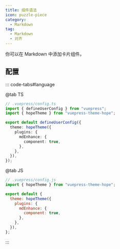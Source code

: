 ```yaml
---
title: 组件语法
icon: puzzle-piece
category:
  - Markdown
tag:
  - Markdown
  - 对齐
---
```


你可以在 Markdown 中添加卡片组件。

<!-- more -->

## 配置

::: code-tabs#language

@tab TS

```ts {8-10}
// .vuepress/config.ts
import { defineUserConfig } from "vuepress";
import { hopeTheme } from "vuepress-theme-hope";

export default defineUserConfig({
  theme: hopeTheme({
    plugins: {
      mdEnhance: {
        component: true,
      },
    },
  }),
});
```

@tab JS

```js {7-9}
// .vuepress/config.js
import { hopeTheme } from "vuepress-theme-hope";

export default {
  theme: hopeTheme({
    plugins: {
      mdEnhance: {
        component: true,
      },
    },
  }),
};
```

:::

<!-- @include: @md-enhance/zh/guide/content/component.md#after -->

